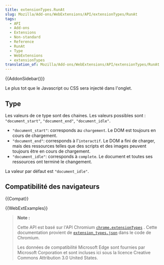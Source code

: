 ```yaml
---
title: extensionTypes.RunAt
slug: Mozilla/Add-ons/WebExtensions/API/extensionTypes/RunAt
tags:
  - API
  - Add-ons
  - Extensions
  - Non-standard
  - Reference
  - RunAt
  - Type
  - WebExtensions
  - extensionTypes
translation_of: Mozilla/Add-ons/WebExtensions/API/extensionTypes/RunAt
---
```


{{AddonSidebar()}}

Le plus tot que le Javascript ou CSS sera injecté dans l'onglet.

## Type

Les valeurs de ce type sont des chaines. Les valeurs possibles sont : `"document_start"`, `"document_end"`, `"document_idle"`.

- `"document_start"`: corresponds au `chargement`. Le DOM est toujours en cours de chargement.
- `"document_end"`: corresponds à l'`interactif`. Le DOM a fini de charger, mais des ressources telles que des scripts et des images peuvent toujours être en cours de chargement.
- `"document_idle"`: corresponds à `complete`. Le document et toutes ses ressources ont terminé le changement.

La valeur par défaut est `"document_idle"`.

## Compatibilité des navigateurs

{{Compat}}

{{WebExtExamples}}

> **Note :**
>
> Cette API est basé sur l'API Chromium [`chrome.extensionTypes`](https://developer.chrome.com/extensions/extensionTypes) . Cette documentation provient de [`extension_types.json`](https://chromium.googlesource.com/chromium/src/+/master/extensions/common/api/extension_types.json) dans le code de Chromium.
>
> Les données de compatibilité Microsoft Edge sont fournies par Microsoft Corporation et sont incluses ici sous la licence Creative Commons Attribution 3.0 United States.

<!--
// Copyright 2015 The Chromium Authors. All rights reserved.
//
// Redistribution and use in source and binary forms, with or without
// modification, are permitted provided that the following conditions are
// met:
//
//    * Redistributions of source code must retain the above copyright
// notice, this list of conditions and the following disclaimer.
//    * Redistributions in binary form must reproduce the above
// copyright notice, this list of conditions and the following disclaimer
// in the documentation and/or other materials provided with the
// distribution.
//    * Neither the name of Google Inc. nor the names of its
// contributors may be used to endorse or promote products derived from
// this software without specific prior written permission.
//
// THIS SOFTWARE IS PROVIDED BY THE COPYRIGHT HOLDERS AND CONTRIBUTORS
// "AS IS" AND ANY EXPRESS OR IMPLIED WARRANTIES, INCLUDING, BUT NOT
// LIMITED TO, THE IMPLIED WARRANTIES OF MERCHANTABILITY AND FITNESS FOR
// A PARTICULAR PURPOSE ARE DISCLAIMED. IN NO EVENT SHALL THE COPYRIGHT
// OWNER OR CONTRIBUTORS BE LIABLE FOR ANY DIRECT, INDIRECT, INCIDENTAL,
// SPECIAL, EXEMPLARY, OR CONSEQUENTIAL DAMAGES (INCLUDING, BUT NOT
// LIMITED TO, PROCUREMENT OF SUBSTITUTE GOODS OR SERVICES; LOSS OF USE,
// DATA, OR PROFITS; OR BUSINESS INTERRUPTION) HOWEVER CAUSED AND ON ANY
// THEORY OF LIABILITY, WHETHER IN CONTRACT, STRICT LIABILITY, OR TORT
// (INCLUDING NEGLIGENCE OR OTHERWISE) ARISING IN ANY WAY OUT OF THE USE
// OF THIS SOFTWARE, EVEN IF ADVISED OF THE POSSIBILITY OF SUCH DAMAGE.
-->
